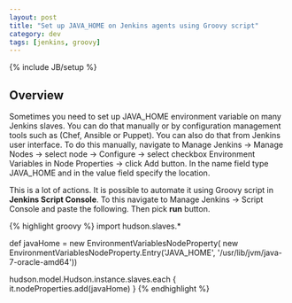```yaml
---
layout: post
title: "Set up JAVA_HOME on Jenkins agents using Groovy script"
category: dev
tags: [jenkins, groovy]
---
```

{% include JB/setup %}

## Overview

Sometimes you need to set up JAVA_HOME environment variable on many Jenkins slaves. You can do that manually or by configuration management tools such as (Chef, Ansible or Puppet). You can also do that from Jenkins user interface. To do this manually, navigate to Manage Jenkins -> Manage Nodes -> select node -> Configure -> select checkbox Environment Variables in Node Properties -> click Add button. In the name field type JAVA_HOME and in the value field specify the location.

This is a lot of actions. It is possible to automate it using Groovy script in **Jenkins Script Console**. To this navigate to Manage Jenkins -> Script Console and paste the following. Then pick **run** button.

{% highlight groovy %}
import hudson.slaves.*

def javaHome = new EnvironmentVariablesNodeProperty(
    new EnvironmentVariablesNodeProperty.Entry('JAVA_HOME', '/usr/lib/jvm/java-7-oracle-amd64'))

hudson.model.Hudson.instance.slaves.each { it.nodeProperties.add(javaHome) }
{% endhighlight %}